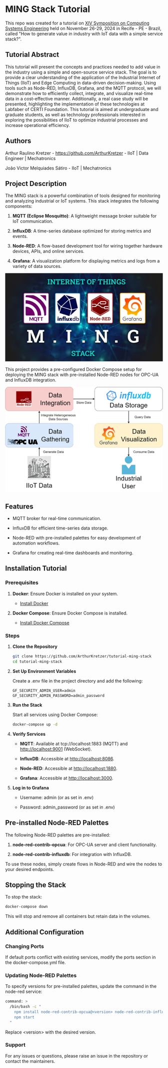 # MING Stack Tutorial

This repo was created for a tutorial on [XIV Symposition on Computing Systems Engineering](https://sbesc.lisha.ufsc.br/sbesc2024/Home) held on November 26-29, 2024 in Recife - PE - Brazil, called "How to generate value in industry with IoT data with a simple service stack?".

## Tutorial Abstract

This tutorial will present the concepts and practices needed to add value in the industry using a simple and open-source service stack. The goal is to provide a clear understanding of the application of the Industrial Internet of Things (IIoT) and Edge Computing in data-driven decision-making. Using tools such as Node-RED, InfluxDB, Grafana, and the MQTT protocol, we will demonstrate how to efficiently collect, integrate, and visualize real-time data in a cost-effective manner. Additionally, a real case study will be presented, highlighting the implementation of these technologies at Labfaber of CERTI Foundation. This tutorial is aimed at undergraduate and graduate students, as well as technology professionals interested in exploring the possibilities of IIoT to optimize industrial processes and increase operational efficiency.

## Authors

Arthur Raulino Kretzer - <https://github.com/ArthurKretzer> - IIoT | Data Engineer | Mechatronics

João Victor Melquiades Sátiro - IIoT | Mechatronics

## Project Description

The MING stack is a powerful combination of tools designed for monitoring and analyzing industrial or IoT systems. This stack integrates the following components:

1. **MQTT (Eclipse Mosquitto)**: A lightweight message broker suitable for IoT communication.

2. **InfluxDB**: A time-series database optimized for storing metrics and events.

3. **Node-RED**: A flow-based development tool for wiring together hardware devices, APIs, and online services.

4. **Grafana**: A visualization platform for displaying metrics and logs from a variety of data sources.

![ming-stack](images/ming.png)

This project provides a pre-configured Docker Compose setup for deploying the MING stack with pre-installed Node-RED nodes for OPC-UA and InfluxDB integration.

![application](images/tutorial.jpg)

## Features

* MQTT broker for real-time communication.

* InfluxDB for efficient time-series data storage.

* Node-RED with pre-installed palettes for easy development of automation workflows.

* Grafana for creating real-time dashboards and monitoring.

## Installation Tutorial

### Prerequisites

1. **Docker**: Ensure Docker is installed on your system.

    * [Install Docker](https://docs.docker.com/engine/install/)

2. **Docker Compose**: Ensure Docker Compose is installed.

    * [Install Docker Compose](https://docs.docker.com/compose/install/)

### Steps

1. **Clone the Repository**

    ```bash
    git clone https://github.com/ArthurKretzer/tutorial-ming-stack
    cd tutorial-ming-stack
    ```

2. **Set Up Environment Variables**

    Create a .env file in the project directory and add the following:

    ```text
    GF_SECURITY_ADMIN_USER=admin
    GF_SECURITY_ADMIN_PASSWORD=admin_password
    ```

3. **Run the Stack**

    Start all services using Docker Compose:

    ```bash
    docker-compose up -d
    ```

4. **Verify Services**

    * **MQTT**: Available at tcp://localhost:1883 (MQTT) and <http://localhost:9001> (WebSocket).

    * **InfluxDB**: Accessible at <http://localhost:8086>.

    * **Node-RED**: Accessible at <http://localhost:1880>.

    * **Grafana**: Accessible at <http://localhost:3000>.

5. **Log in to Grafana**

    * Username: admin (or as set in .env)

    * Password: admin_password (or as set in .env)

## Pre-installed Node-RED Palettes

The following Node-RED palettes are pre-installed:

1. **node-red-contrib-opcua**: For OPC-UA server and client functionality.

2. **node-red-contrib-influxdb**: For integration with InfluxDB.

To use these nodes, simply create flows in Node-RED and wire the nodes to your desired endpoints.

## Stopping the Stack

To stop the stack:

```bash
docker-compose down
```

This will stop and remove all containers but retain data in the volumes.

## Additional Configuration

### Changing Ports

If default ports conflict with existing services, modify the ports section in the docker-compose.yml file.

### Updating Node-RED Palettes

To specify versions for pre-installed palettes, update the command in the node-red service:

```bash
command: >
  /bin/bash -c "
    npm install node-red-contrib-opcua@<version> node-red-contrib-influxdb@<version> &&
    npm start
  "
```

Replace <version\> with the desired version.

### Support

For any issues or questions, please raise an issue in the repository or contact the maintainers.
